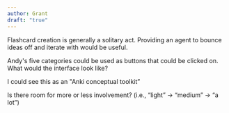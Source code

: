 ```yaml
---
author: Grant
draft: "true"
---
```

Flashcard creation is generally a solitary act. Providing an agent to bounce ideas off and iterate with would be useful.

Andy's five categories could be used as buttons that could be clicked on. What would the interface look like?

I could see this as an "Anki conceptual toolkit”

Is there room for more or less involvement? (i.e., “light” → “medium” → “a lot”)